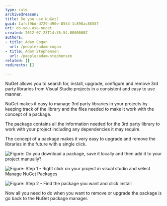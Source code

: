 ```yaml
---
type: rule
archivedreason: 
title: Do you use NuGet?
guid: 1afcf9bd-d729-490e-8553-1c890ac88557
uri: do-you-use-nuget
created: 2012-07-23T14:35:54.0000000Z
authors:
- title: Adam Cogan
  url: /people/adam-cogan
- title: Adam Stephensen
  url: /people/adam-stephensen
related: []
redirects: []

---
```


NuGet allows you to search for, install, upgrade, configure and remove 3rd party libraries from Visual Studio projects in a consistent and easy to use manner.

<!--endintro-->

NuGet makes it easy to manage 3rd party libraries in your projects by keeping track of the library and the files needed to make it work with the concept of a package.

The package contains all the information needed for the 3rd party library to work with your project including any dependencies it may require.

The concept of a package makes it very easy to upgrade and remove the libraries in the future with a single click.

![Figure: Do you download a package, save it locally and then add it to your project manually?](NuGet-bad-1.jpg) 

![Figure: Step 1 - Right click on your project in visual studio and select Manage NuGet Packages](NuGet-good-1.jpg) 

![Figure: Step 2 - Find the package you want and click install](NuGet-good-2.jpg) 

Now all you need to do when you want to remove or upgrade the package is go back to the NuGet package manager.
